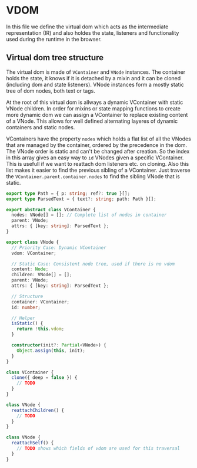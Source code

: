 # VDOM

In this file we define the virtual dom which acts as the intermediate
representation (IR) and also holdes the state, listeners and functionality used
during the runtime in the browser.

## Virtual dom tree structure

The virtual dom is made of `VContainer` and `VNode` instances. The container
holds the state, it knows if it is detached by a mixin and it can be cloned
(including dom and state listeners). VNode instances form a mostly static tree
of dom nodes, both text or tags.

At the root of this virtual dom is allways a dynamic VContainer with static
VNode children. In order for mixins or state mapping functions to create more
dynamic dom we can assign a VContainer to replace existing content of a VNode.
This allows for well defined alternating layeres of dynamic containers and
static nodes.

VContainers have the property `nodes` which holds a flat list of all the VNodes
that are managed by the container, ordered by the precedence in the dom. The
VNode order is static and can't be changed after creation. So the index in this
array gives an easy way to `id` VNodes given a specific VContainer. This is
usefull if we want to reattach dom listeners etc. on cloning. Also this list
makes it easier to find the previous sibling of a VContainer. Just traverse the
`VContainer.parent.container.nodes` to find the sibling VNode that is static.

```typescript src
export type Path = { p: string; ref?: true }[];
export type ParsedText = { text?: string; path: Path }[];

export abstract class VContainer {
  nodes: VNode[] = []; // Complete list of nodes in container
  parent: VNode;
  attrs: { [key: string]: ParsedText };
}

export class VNode {
  // Priority Case: Dynamic VContainer
  vdom: VContainer;

  // Static Case: Consistent node tree, used if there is no vdom
  content: Node;
  children: VNode[] = [];
  parent: VNode;
  attrs: { [key: string]: ParsedText };

  // Structure
  container: VContainer;
  id: number;

  // Helper
  isStatic() {
    return !this.vdom;
  }

  constructor(init?: Partial<VNode>) {
    Object.assign(this, init);
  }
}
```

```typescript src
class VContainer {
  clone({ deep = false }) {
    // TODO
  }
}
```

```typescript src
class VNode {
  reattachChildren() {
    // TODO
  }
}
```

```typescript src
class VNode {
  reattachSelf() {
    // TODO shows which fields of vdom are used for this traversal
  }
}
```
